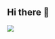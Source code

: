 ## Hi there 👋

<picture>
  <source
    srcset="https://github-readme-stats.vercel.app/api/top-langs/?username=wyywyy23&layout=donut-vertical&theme=nord&hide_border=true"
    media="(prefers-color-scheme: dark)"
  />
  <source
    srcset="https://github-readme-stats.vercel.app/api/top-langs/?username=wyywyy23&layout=compact&hide_border=true"
    media="(prefers-color-scheme: light), (prefers-color-scheme: no-preference)"
  />
  <img src="https://github-readme-stats.vercel.app/api/top-langs/?username=wyywyy23&layout=compact&hide_border=true"
</picture>
